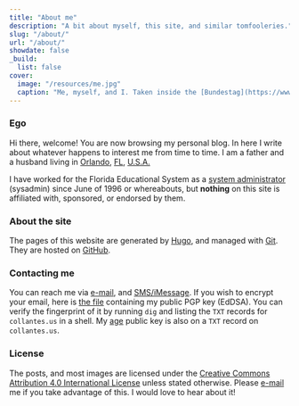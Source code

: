 ```yaml
---
title: "About me"
description: "A bit about myself, this site, and similar tomfooleries."
slug: "/about/"
url: "/about/"
showdate: false
_build:
  list: false
cover:
  image: "/resources/me.jpg"
  caption: "Me, myself, and I. Taken inside the [Bundestag](https://www.bundestag.de/en/ 'Deutscher Bundestag') dome."
---
```

### Ego

Hi there, welcome! You are now browsing my personal blog. In here I write about whatever happens to interest me from time to time. I am a father and a husband living in [Orlando](https://en.wikipedia.org/wiki/Orlando,_Florida), [FL](https://en.wikipedia.org/wiki/Florida), [U.S.A.](https://en.wikipedia.org/wiki/United_States)

I have worked for the Florida Educational System as a [system administrator][21] (sysadmin) since June of 1996 or whereabouts, but **nothing** on this site is affiliated with, sponsored, or endorsed by them.

### About the site

The pages of this website are generated by [Hugo](https://gohugo.io/), and managed with [Git][9]. They are hosted on [GitHub](https://github.com/).

### Contacting me

You can reach me via [e-mail][11], and [SMS/iMessage][16]. If you wish to encrypt your email, here is [the file](/resources/dc_key.asc) containing my public PGP key (EdDSA). You can verify the fingerprint of it by running ```dig``` and listing the ```TXT``` records for ```collantes.us``` in a shell. My [age](https://github.com/FiloSottile/age) public key is also on a ```TXT``` record on ```collantes.us```.

### License

The posts, and most images are licensed under the [Creative Commons Attribution 4.0 International License][12] unless stated otherwise. Please [e-mail][4] me if you take advantage of this. I would love to hear about it!

[4]: mailto:david@collantes.us
[8]: http://www.apple.com/imac/
[9]: https://git-scm.com/
[10]: http://www.apple.com/
[11]: mailto:david@collantes.us
[12]: http://creativecommons.org/licenses/by/4.0/
[13]: http://www.apple.com/macos/
[16]: sms:1-407-484-7171
[21]: http://en.wikipedia.org/wiki/System_administrator